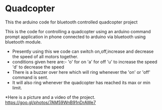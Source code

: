 # Quadcopter
This the arduino code for bluetooth controlled quadcopter project

This is the code for controlling a quadcopter using an arduino command prompt application in phone connected to arduino via bluetooth using bluetooth module.
 * Presently using this we code can switch on,off,increase and decrease the speed of all motors together.
 * conditions given here are:-
                    'o' for on
                    'a' for off
                    'u' to increase the speed
                    'd' to decrease the speed
 * There is a buzzer over here which will ring whenever the 'on' or 'off' command is sent.
 * It will also ring whenever the quadcopter has reached its max or min limit.
 
 *Here is a picture and a video of the project.
 https://goo.gl/photos/7AM59WnB91nDrAWe7
 
